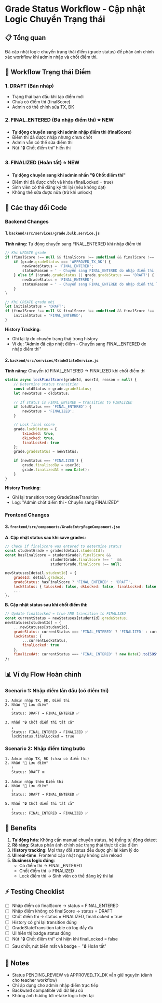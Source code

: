 # Grade Status Workflow - Cập nhật Logic Chuyển Trạng thái

## 📋 Tổng quan

Đã cập nhật logic chuyển trạng thái điểm (grade status) để phản ánh chính xác workflow khi admin nhập và chốt điểm thi.

## 🔄 Workflow Trạng thái Điểm

### 1. **DRAFT** (Bản nháp)
- Trạng thái ban đầu khi tạo điểm mới
- Chưa có điểm thi (finalScore)
- Admin có thể chỉnh sửa TX, ĐK

### 2. **FINAL_ENTERED** (Đã nhập điểm thi) ⭐ NEW
- **Tự động chuyển sang khi admin nhập điểm thi (finalScore)**
- Điểm thi đã được nhập nhưng chưa chốt
- Admin vẫn có thể sửa điểm thi
- Nút "🔒 Chốt điểm thi" hiển thị

### 3. **FINALIZED** (Hoàn tất) ⭐ NEW
- **Tự động chuyển sang khi admin nhấn "🔒 Chốt điểm thi"**
- Điểm thi đã được chốt và khóa (finalLocked = true)
- Sinh viên có thể đăng ký thi lại (nếu không đạt)
- Không thể sửa được nữa (trừ khi unlock)

## 🔧 Các thay đổi Code

### Backend Changes

#### 1. `backend/src/services/grade.bulk.service.js`

**Tính năng:** Tự động chuyển sang FINAL_ENTERED khi nhập điểm thi

```javascript
// Khi UPDATE grade
if (finalScore !== null && finalScore !== undefined && finalScore !== '') {
    if (grade.gradeStatus === 'APPROVED_TX_DK') {
        newGradeStatus = 'FINAL_ENTERED';
        statusReason = ' - Chuyển sang FINAL_ENTERED do nhập điểm thi';
    } else if (!grade.gradeStatus || grade.gradeStatus === 'DRAFT') {
        newGradeStatus = 'FINAL_ENTERED';
        statusReason = ' - Chuyển sang FINAL_ENTERED do nhập điểm thi lần đầu';
    }
}

// Khi CREATE grade mới
let initialStatus = 'DRAFT';
if (finalScore !== null && finalScore !== undefined && finalScore !== '') {
    initialStatus = 'FINAL_ENTERED';
}
```

**History Tracking:**
- Ghi lại lý do chuyển trạng thái trong history
- Ví dụ: "Admin đã cập nhật điểm - Chuyển sang FINAL_ENTERED do nhập điểm thi"

#### 2. `backend/src/services/GradeStateService.js`

**Tính năng:** Chuyển từ FINAL_ENTERED → FINALIZED khi chốt điểm thi

```javascript
static async lockFinalScore(gradeId, userId, reason = null) {
    // Determine status transition
    const oldStatus = grade.gradeStatus;
    let newStatus = oldStatus;
    
    // If status is FINAL_ENTERED → transition to FINALIZED
    if (oldStatus === 'FINAL_ENTERED') {
        newStatus = 'FINALIZED';
    }

    // Lock final score
    grade.lockStatus = {
        txLocked: true,
        dkLocked: true,
        finalLocked: true
    };
    grade.gradeStatus = newStatus;
    
    if (newStatus === 'FINALIZED') {
        grade.finalizedBy = userId;
        grade.finalizedAt = new Date();
    }
}
```

**History Tracking:**
- Ghi lại transition trong GradeStateTransition
- Log: "Admin chốt điểm thi - Chuyển sang FINALIZED"

### Frontend Changes

#### 3. `frontend/src/components/GradeEntryPageComponent.jsx`

**A. Cập nhật status sau khi save grades:**

```javascript
// Check if finalScore was entered to determine status
const studentGrade = grades[detail.studentId];
const hasFinalScore = studentGrade?.finalScore && 
                     studentGrade.finalScore !== '' && 
                     studentGrade.finalScore !== null;

newStatuses[detail.studentId] = {
    gradeId: detail.gradeId,
    gradeStatus: hasFinalScore ? 'FINAL_ENTERED' : 'DRAFT',
    lockStatus: { txLocked: false, dkLocked: false, finalLocked: false },
    ...
};
```

**B. Cập nhật status sau khi chốt điểm thi:**

```javascript
// Update finalLocked = true AND transition to FINALIZED
const currentStatus = newStatuses[studentId].gradeStatus;
newStatuses[studentId] = {
    ...newStatuses[studentId],
    gradeStatus: currentStatus === 'FINAL_ENTERED' ? 'FINALIZED' : currentStatus,
    lockStatus: {
        ...currentLockStatus,
        finalLocked: true
    },
    finalizedAt: currentStatus === 'FINAL_ENTERED' ? new Date().toISOString() : ...
};
```

## 📊 Ví dụ Flow Hoàn chỉnh

### Scenario 1: Nhập điểm lần đầu (có điểm thi)

```
1. Admin nhập TX, ĐK, Điểm thi
2. Nhấn "💾 Lưu điểm"
   ↓
   Status: DRAFT → FINAL_ENTERED ✅
   
3. Nhấn "🔒 Chốt điểm thi tất cả"
   ↓
   Status: FINAL_ENTERED → FINALIZED ✅
   lockStatus.finalLocked = true
```

### Scenario 2: Nhập điểm từng bước

```
1. Admin nhập TX, ĐK (chưa có điểm thi)
2. Nhấn "💾 Lưu điểm"
   ↓
   Status: DRAFT ⏸️
   
3. Admin nhập thêm Điểm thi
4. Nhấn "💾 Lưu điểm"
   ↓
   Status: DRAFT → FINAL_ENTERED ✅
   
5. Nhấn "🔒 Chốt điểm thi tất cả"
   ↓
   Status: FINAL_ENTERED → FINALIZED ✅
```

## 🎯 Benefits

1. **Tự động hóa**: Không cần manual chuyển status, hệ thống tự động detect
2. **Rõ ràng**: Status phản ánh chính xác trạng thái thực tế của điểm
3. **History tracking**: Mọi thay đổi status đều được ghi lại kèm lý do
4. **UI real-time**: Frontend cập nhật ngay không cần reload
5. **Business logic đúng**: 
   - Có điểm thi → FINAL_ENTERED
   - Chốt điểm thi → FINALIZED
   - Lock điểm thi → Sinh viên có thể đăng ký thi lại

## ⚡ Testing Checklist

- [ ] Nhập điểm có finalScore → status = FINAL_ENTERED
- [ ] Nhập điểm không có finalScore → status = DRAFT
- [ ] Chốt điểm thi → status = FINALIZED, finalLocked = true
- [ ] History có ghi lại transition đúng
- [ ] GradeStateTransition table có log đầy đủ
- [ ] UI hiển thị badge status đúng
- [ ] Nút "🔒 Chốt điểm thi" chỉ hiện khi finalLocked = false
- [ ] Sau chốt, nút biến mất và badge = "🔒 Hoàn tất"

## 📝 Notes

- Status PENDING_REVIEW và APPROVED_TX_DK vẫn giữ nguyên (dành cho teacher workflow)
- Chỉ áp dụng cho admin nhập điểm trực tiếp
- Backward compatible với dữ liệu cũ
- Không ảnh hưởng tới retake logic hiện tại
